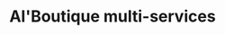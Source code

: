---
title: "Al'Boutique multi-services"
url: /seranvillers-forenville/alboutique-multi-services/
shop: Lebensmittel
---